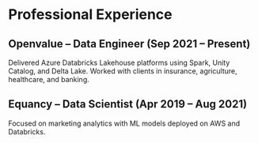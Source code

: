 # Professional Experience

## Openvalue – Data Engineer (Sep 2021 – Present)

Delivered Azure Databricks Lakehouse platforms using Spark, Unity Catalog, and Delta Lake.
Worked with clients in insurance, agriculture, healthcare, and banking.

## Equancy – Data Scientist (Apr 2019 – Aug 2021)

Focused on marketing analytics with ML models deployed on AWS and Databricks.
